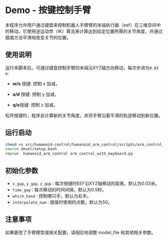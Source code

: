 # Demo - 按键控制手臂

本程序允许用户通过键盘来控制机器人手臂臂的末端执行器（eef）在三维空间中的移动。它使用逆运动学（IK）算法来计算达到给定位置所需的关节角度，并通过插值方法平滑地改变关节的位置。

## 使用说明

运行本脚本后，可通过键盘控制手臂的末端沿XYZ轴方向移动，每次步进为`0.03 m`:

- **w/s** 按键: 控制 x 加减，

- **a/d** 按键: 控制 y 加减，

- **q/e**按键: 控制 z 加减，

松开按键时，程序会计算新的关节角度，并将手臂沿着平滑的轨迹移动到新位置。

## 运行启动

```bash
chmod +x src/humanoid-control/humanoid_arm_control/scripts/arm_control_with_keyboard.py
source devel/setup.bash
rosrun  humanoid_arm_control arm_control_with_keyboard.py
```

## 初始化参数

- `x_gap`, `y_gap`, `z_gap` : 每次按键时EEF沿XYZ轴移动的距离，默认为0.03米。
- `time_gap` : 每次移动的时间间隔，默认为0.5秒。
- `which_hand` : 控制哪只手，默认为右手。
- `interpolate_num` : 插值时使用的点数，默认为50。

## 注意事项

 如果更改了手臂模型或相关配置，请相应地调整 model_file 和其他相关参数。
